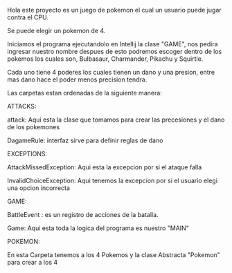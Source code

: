 Hola este proyecto es un juego de pokemon el cual un usuario puede jugar contra el CPU.


Se puede elegir un pokemon de 4. 

Iniciamos el programa ejecutandolo en Intellij la clase "GAME", nos pedira ingresar nuestro nombre
despues de esto podremos escoger dentro de los  pokemos los cuales son, Bulbasaur, Charmander,
Pikachu y Squirtle.

Cada uno tiene 4 poderes los cuales tienen un dano y una presion, entre mas dano hace el poder menos precision tendra.

Las carpetas estan ordenadas de la siguiente manera:

ATTACKS: 

attack: Aqui esta la clase que tomamos para crear las precesiones y el dano de los pokemones

DagameRule: interfaz sirve para definir reglas de dano

EXCEPTIONS:

AttackMissedException: Aqui esta la excepcion por si el ataque falla

InvalidChoiceException: Aqui tenemos la excepcion por si el usuario elegi una opcion incorrecta


GAME:

BattleEvent : es un registro de acciones de la batalla.

Game: Aqui esta toda la logica del programa es nuestro "MAIN"

POKEMON: 

En esta Carpeta tenemos a los 4 Pokemos y la clase Abstracta "Pokemon" para crear a los 4